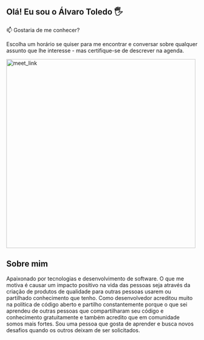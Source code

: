 ## Olá! Eu sou o Álvaro Toledo 🖐️

📫 Gostaria de me conhecer?

Escolha um horário se quiser para me encontrar e conversar sobre qualquer assunto que lhe interesse - mas certifique-se de descrever na agenda.

<a href="https://calendly.com/allvaro-toledo/30min/" target="_blank"><img width="498" alt="meet_link" src="https://user-images.githubusercontent.com/15426564/144297439-f530f383-e73e-41e0-9914-a9b7d3f432e5.png"></a>

## Sobre mim

Apaixonado por tecnologias e desenvolvimento de software. O que me motiva é causar um impacto positivo na vida das pessoas seja através da criação de produtos de qualidade para outras pessoas usarem ou partilhado conhecimento que tenho. Como desenvolvedor acreditou muito na política de código aberto e partilho constantemente porque o que sei aprendeu de outras pessoas que compartilharam seu código e conhecimento gratuitamente e também acredito que em comunidade somos mais fortes. Sou uma pessoa que gosta de aprender e busca novos desafios quando os outros deixam de ser solicitados.
